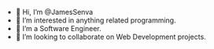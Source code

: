 - 👋 Hi, I’m @JamesSenva
- 👀 I’m interested in anything related programming.
- 🌱 I’m a Software Engineer.
- 💞️ I’m looking to collaborate on Web Development projects.


<!---
JamesSenva/JamesSenva is a ✨ special ✨ repository because its `README.md` (this file) appears on your GitHub profile.
You can click the Preview link to take a look at your changes.
- I started learning Web Development from the Odin Project from 28th Nov 2021.
--->
